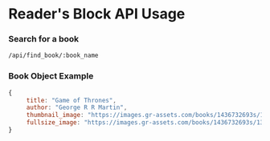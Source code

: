 # Reader's Block API Usage #


### Search for a book
```sh
/api/find_book/:book_name
```
### Book Object Example
```js
{
     title: "Game of Thrones",
     author: "George R R Martin",
     thumbnail_image: "https://images.gr-assets.com/books/1436732693s/13496.jpg",
     fullsize_image: "https://images.gr-assets.com/books/1436732693s/13498.jpg"
}
```
